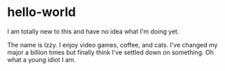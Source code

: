 # hello-world
I am totally new to this and have no idea what I'm doing yet.

The name is Izzy. I enjoy video games, coffee, and cats. I've changed my major a billion times but finally think I've settled down on something. Oh what a young idiot I am. 
